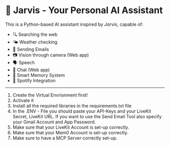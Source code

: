 # 🧠 Jarvis - Your Personal AI Assistant

This is a Python-based AI assistant inspired by _Jarvis_, capable of:

- 🔍 Searching the web
- 🌤️ Weather checking
- 📨 Sending Emails
- 📷 Vision through camera (Web app)
- 🗣️ Speech
- 📝 Chat (Web app)
- 🧠 Smart Memory System
- 🎵 Spotify Integration

---

1. Create the Virtual Envrionment first!
2. Activate it
3. Install all the required libraries in the requirements.txt file
4. In the .ENV - File you should paste your API-Keys and your LiveKit Secret, LiveKit URL.
   If you want to use the Send Email Tool also specify your Gmail Account and App Password.
5. Make sure that your LiveKit Account is set-up correctly.
6. Make sure that your Mem0 Account is set-up correctly.
7. Make sure to have a MCP Server correctly set-up.
